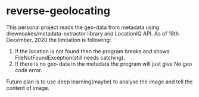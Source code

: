 # reverse-geolocating

This personal project reads the geo-data from metadata using drewnoakes/metadata-extractor library and LocationIQ API.
As of 18th December, 2020 the limitation is following:
1) If the location is not found then the program breaks and shows FileNotFoundException(still needs catching).
2) If there is no geo-data in the metadata the program will just give No geo code error.

Future plan is to use deep learning(maybe) to analyse the image and tell the content of image.
